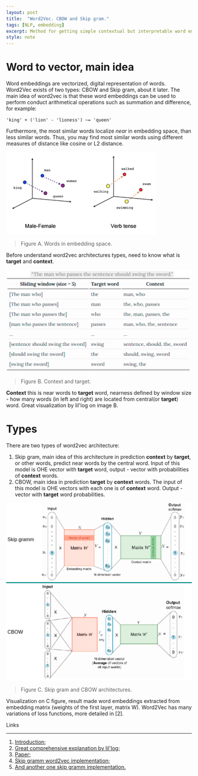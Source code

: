 ```yaml
---
layout: post
title:  "Word2Vec. CBOW and Skip gram."
tags: [NLP, embedding]
excerpt: Method for getting simple contextual but interpretable word embeddings in which may conduct arithmetical operations and find distance between them.
style: note
---
```


# Word to vector, main idea

Word embeddings are vectorized, digital representation of words. Word2Vec exists of two types: CBOW and Skip gram,
about it later. The main idea of word2vec is that these word embeddings can be used to perform conduct arithmetical operations such as summation and difference, for example:
```
'king' + ('lion' - 'lioness') ~= 'queen'
```
Furthermore, the most similar words localize _near_ in embedding space, than less similar words. Thus, you may find most similar words using different measures of distance like cosine or L2 distance.

![w2v_example](/images/word2vec/w2v_example.png)

> Figure A. Words in embedding space.

Before understand word2vec architectures types, need to know what is **target** and **context**. 

![w2v_c_t](/images/word2vec/w2v_context_target.png)

> Figure B. Context and target.

**Context** this is near words to **target** word, nearness defined by window size - how many words (in left and right) are located from 
central(or **target**) word. Great visualization by lil'log on image B.

# Types

There are two types of word2vec architecture:
1. Skip gram, main idea of this architecture in prediction **context** by **target**, or other words, predict near words
by the central word. Input of this model is OHE vector with **target** word, output - vector with probabilities of **context** words.
2. CBOW, main idea in prediction **target** by **context** words. The input of this model is OHE vectors with each one is of **context** word. Output - vector with **target** word probabilities.

![w2v_types](/images/word2vec/w2v_types.png)

> Figure C. Skip gram and CBOW architectures.

Visualization on C figure, result made word embeddings extracted from embedding matrix (weights of the first layer, matrix W).
Word2Vec has many variations of loss functions, more detailed in [2].

Links

***

1. [Introduction;](https://www.analyticsvidhya.com/blog/2019/07/how-to-build-recommendation-system-word2vec-python/)
2. [Great comprehensive explanation by lil'log;](https://lilianweng.github.io/lil-log/2017/10/15/learning-word-embedding.html)
3. [Paper;](https://arxiv.org/pdf/1411.2738.pdf)
4. [Skip gramm word2vec implementation;](https://towardsdatascience.com/an-implementation-guide-to-word2vec-using-numpy-and-google-sheets-13445eebd281)
5. [And another one skip gramm implementation.](https://www.kdnuggets.com/2018/04/implementing-deep-learning-methods-feature-engineering-text-data-skip-gram.html)
